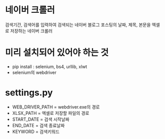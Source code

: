 # 네이버 크롤러
검색기간, 검색어를 입력하여 검색되는 네이버 블로그 포스팅의 날짜, 제목, 본문을 엑셀로 저장하는 네이버 크롤러


# 미리 설치되어 있어야 하는 것
- pip install : selenium, bs4, urllib, xlwt
- selenium의 webdriver


# settings.py
- WEB_DRIVER_PATH = webdriver.exe의 경로
- XLSX_PATH = 엑셀로 저장할 파일의 경로
- START_DATE = 검색 시작날짜
- END_DATE = 검색 종료날짜
- KEYWORD = 검색키워드
